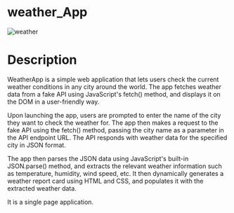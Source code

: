 # weather_App


![weather](https://github.com/Akash-376/weather_App/assets/112763866/7eb810a1-92ae-4551-92e1-135d3de0be64)


# Description
WeatherApp is a simple web application that lets users check the current weather conditions in any city around the world. The app fetches weather data from a fake API using JavaScript's fetch() method, and displays it on the DOM in a user-friendly way.

Upon launching the app, users are prompted to enter the name of the city they want to check the weather for. The app then makes a request to the fake API using the fetch() method, passing the city name as a parameter in the API endpoint URL. The API responds with weather data for the specified city in JSON format.

The app then parses the JSON data using JavaScript's built-in JSON.parse() method, and extracts the relevant weather information such as temperature, humidity, wind speed, etc. It then dynamically generates a weather report card using HTML and CSS, and populates it with the extracted weather data.

It is a single page application.
